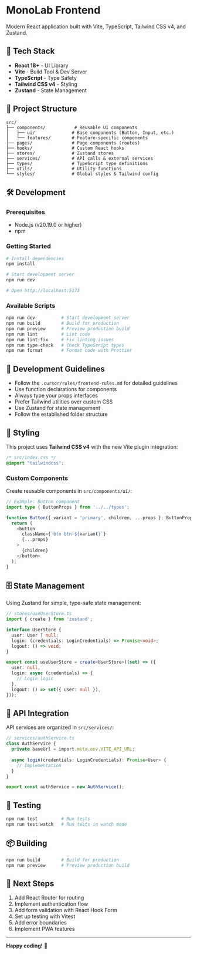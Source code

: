 # MonoLab Frontend

Modern React application built with Vite, TypeScript, Tailwind CSS v4, and Zustand.

## 🚀 Tech Stack

- **React 18+** - UI Library
- **Vite** - Build Tool & Dev Server
- **TypeScript** - Type Safety
- **Tailwind CSS v4** - Styling
- **Zustand** - State Management

## 📁 Project Structure

```
src/
├── components/           # Reusable UI components
│   ├── ui/              # Base components (Button, Input, etc.)
│   └── features/        # Feature-specific components
├── pages/               # Page components (routes)
├── hooks/               # Custom React hooks
├── stores/              # Zustand stores
├── services/            # API calls & external services
├── types/               # TypeScript type definitions
├── utils/               # Utility functions
└── styles/              # Global styles & Tailwind config
```

## 🛠️ Development

### Prerequisites

- Node.js (v20.19.0 or higher)
- npm

### Getting Started

```bash
# Install dependencies
npm install

# Start development server
npm run dev

# Open http://localhost:5173
```

### Available Scripts

```bash
npm run dev          # Start development server
npm run build        # Build for production
npm run preview      # Preview production build
npm run lint         # Lint code
npm run lint:fix     # Fix linting issues
npm run type-check   # Check TypeScript types
npm run format       # Format code with Prettier
```

## 📝 Development Guidelines

- Follow the `.cursor/rules/frontend-rules.md` for detailed guidelines
- Use function declarations for components
- Always type your props interfaces
- Prefer Tailwind utilities over custom CSS
- Use Zustand for state management
- Follow the established folder structure

## 🎨 Styling

This project uses **Tailwind CSS v4** with the new Vite plugin integration:

```css
/* src/index.css */
@import "tailwindcss";
```

### Custom Components

Create reusable components in `src/components/ui/`:

```typescript
// Example: Button component
import type { ButtonProps } from '../../types';

function Button({ variant = 'primary', children, ...props }: ButtonProps) {
  return (
    <button 
      className={`btn btn-${variant}`}
      {...props}
    >
      {children}
    </button>
  );
}
```

## 🗄️ State Management

Using Zustand for simple, type-safe state management:

```typescript
// stores/useUserStore.ts
import { create } from 'zustand';

interface UserStore {
  user: User | null;
  login: (credentials: LoginCredentials) => Promise<void>;
  logout: () => void;
}

export const useUserStore = create<UserStore>((set) => ({
  user: null,
  login: async (credentials) => {
    // Login logic
  },
  logout: () => set({ user: null }),
}));
```

## 🔗 API Integration

API services are organized in `src/services/`:

```typescript
// services/authService.ts
class AuthService {
  private baseUrl = import.meta.env.VITE_API_URL;
  
  async login(credentials: LoginCredentials): Promise<User> {
    // Implementation
  }
}

export const authService = new AuthService();
```

## 🧪 Testing

```bash
npm run test         # Run tests
npm run test:watch   # Run tests in watch mode
```

## 📦 Building

```bash
npm run build        # Build for production
npm run preview      # Preview production build
```

## 🎯 Next Steps

1. Add React Router for routing
2. Implement authentication flow
3. Add form validation with React Hook Form
4. Set up testing with Vitest
5. Add error boundaries
6. Implement PWA features

---

**Happy coding!** 🚀
